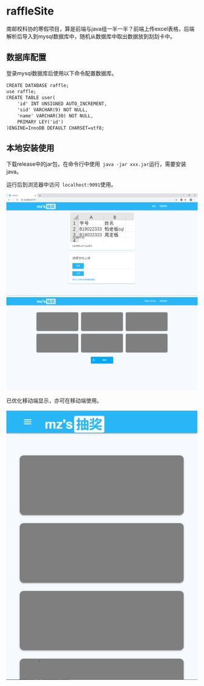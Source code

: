 # raffleSite

南邮校科协的寒假项目，算是前端与java组一半一半？前端上传excel表格，后端解析后导入到mysql数据库中，随机从数据库中取出数据放到刮刮卡中。

## 数据库配置

登录mysql数据库后使用以下命令配置数据库。

```mysql
CREATE DATABASE raffle;
use raffle;
CREATE TABLE user(
    'id' INT UNSIGNED AUTO_INCREMENT,
    'sid' VARCHAR(9) NOT NULL,
    'name' VARCHAR(30) NOT NULL,
    PRIMARY LEY('id')
)ENGINE=InnoDB DEFAULT CHARSET=utf8;
```



## 本地安装使用

下载release中的jar包，在命令行中使用` java -jar xxx.jar`运行，需要安装java。

运行后到浏览器中访问` localhost:9091`使用。

<img src="./page0.png" >



<img src="./page1.png"/>

已优化移动端显示，亦可在移动端使用。

<img src="./mobile.png"/>



